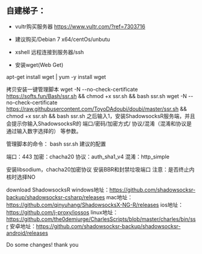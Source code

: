 
## 自建梯子：

* vultr购买服务器 https://www.vultr.com/?ref=7303716 

* 建议购买/Debian 7 x64/centOs/unbutu 

* xshell 远程连接到服务器/ssh 
* 安装wget(Web Get) 

apt-get install wget | yum -y install wget 

拷贝安装一键管理脚本 
wget -N --no-check-certificate https://softs.fun/Bash/ssr.sh && chmod +x ssr.sh && bash ssr.sh 
wget -N --no-check-certificate https://raw.githubusercontent.com/ToyoDAdoubi/doubi/master/ssr.sh && chmod +x ssr.sh && bash ssr.sh
之后输入1，安装ShadowsocksR服务端，并且会提示你输入ShadowsocksR的 端口/密码/加密方式/ 协议/混淆（混淆和协议是通过输入数字选择的） 等参数。

管理脚本的命令：
bash ssr.sh 
建议的配置 

端口：443 
加密：chacha20 
协议：auth_sha1_v4 
混淆：http_simple 

安装libsodium，chacha20加密协议
安装BBR和封禁垃圾端口
注意：是否终止内核时选择NO

download ShadowsocksR 
windows地址：https://github.com/shadowsocksr-backup/shadowsocksr-csharp/releases
mac地址：https://github.com/qinyuhang/ShadowsocksX-NG-R/releases
ios地址：https://github.com/j-proxy/iossos
linux地址：https://github.com/the0demiurge/CharlesScripts/blob/master/charles/bin/ssr
安卓地址：https://github.com/shadowsocksr-backup/shadowsocksr-android/releases

Do some changes! thank you
